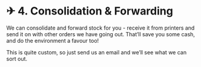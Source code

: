 # ✈ 4. Consolidation & Forwarding

We can consolidate and forward stock for you - receive it from printers and send it on with other orders we have going out. That’ll save you some cash, and do the environment a favour too!

This is quite custom, so just send us an email and we’ll see what we can sort out.
